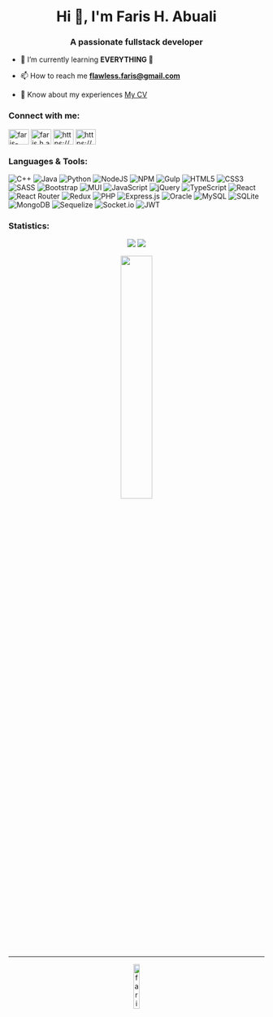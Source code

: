 <h1 align="center">Hi 👋, I'm Faris H. Abuali</h1>
<h3 align="center">A passionate fullstack developer</h3>



- 🌱 I’m currently learning **EVERYTHING 🙂**

- 📫 How to reach me **flawless.faris@gmail.com**

- 📄 Know about my experiences [My CV](https://docs.google.com/document/d/1nWyAUmwtBSLW17Kptg66yv_q14JXj-47/edit?usp=sharing&ouid=101911150244059699323&rtpof=true&sd=true)


<h3 align="left">Connect with me:</h3>
<p align="left">
<a href="https://linkedin.com/in/faris-abuali" target="blank"><img align="center" src="https://raw.githubusercontent.com/rahuldkjain/github-profile-readme-generator/master/src/images/icons/Social/linked-in-alt.svg" alt="faris-abuali" height="30" width="40" /></a>
<a href="https://fb.com/faris.h.abuali" target="blank"><img align="center" src="https://raw.githubusercontent.com/rahuldkjain/github-profile-readme-generator/master/src/images/icons/Social/facebook.svg" alt="faris.h.abuali" height="30" width="40" /></a>
<a href="https://www.youtube.com/channel/UCnyRDZ9n_X0SzMb-TGiqtXQ" target="blank"><img align="center" src="https://raw.githubusercontent.com/rahuldkjain/github-profile-readme-generator/master/src/images/icons/Social/youtube.svg" alt="https://www.youtube.com/channel/ucnyrdz9n_x0szmb-tgiqtxq" height="30" width="40" /></a>
<a href="https://codepen.io/https://codepen.io/fares-abuali" target="blank"><img align="center" src="https://raw.githubusercontent.com/rahuldkjain/github-profile-readme-generator/master/src/images/icons/Social/codepen.svg" alt="https://codepen.io/fares-abuali" height="30" width="40" /></a>
</p>


<!-- ----------- Start Languages and Tools ----------- -->
### Languages & Tools:
![C++](https://img.shields.io/badge/c++-%2300599C.svg?style=for-the-badge&logo=c%2B%2B&logoColor=white)
![Java](https://img.shields.io/badge/java-%23ED8B00.svg?style=for-the-badge&logo=java&logoColor=white)
![Python](https://img.shields.io/badge/python-3670A0?style=for-the-badge&logo=python&logoColor=ffdd54)
![NodeJS](https://img.shields.io/badge/node.js-6DA55F?style=for-the-badge&logo=node.js&logoColor=white)
![NPM](https://img.shields.io/badge/NPM-%23000000.svg?style=for-the-badge&logo=npm&logoColor=white)
![Gulp](https://img.shields.io/badge/GULP-%23CF4647.svg?style=for-the-badge&logo=gulp&logoColor=white)
![HTML5](https://img.shields.io/badge/html5-%23E34F26.svg?style=for-the-badge&logo=html5&logoColor=white)
![CSS3](https://img.shields.io/badge/css3-%231572B6.svg?style=for-the-badge&logo=css3&logoColor=white)
![SASS](https://img.shields.io/badge/SASS-hotpink.svg?style=for-the-badge&logo=SASS&logoColor=white)
![Bootstrap](https://img.shields.io/badge/bootstrap-%23563D7C.svg?style=for-the-badge&logo=bootstrap&logoColor=white)
![MUI](https://img.shields.io/badge/MUI-%230081CB.svg?style=for-the-badge&logo=mui&logoColor=white)
![JavaScript](https://img.shields.io/badge/javascript-%23323330.svg?style=for-the-badge&logo=javascript&logoColor=%23F7DF1E)
![jQuery](https://img.shields.io/badge/jquery-%230769AD.svg?style=for-the-badge&logo=jquery&logoColor=white)
![TypeScript](https://img.shields.io/badge/typescript-%23007ACC.svg?style=for-the-badge&logo=typescript&logoColor=white)
![React](https://img.shields.io/badge/react-%2320232a.svg?style=for-the-badge&logo=react&logoColor=%2361DAFB)
![React Router](https://img.shields.io/badge/React_Router-CA4245?style=for-the-badge&logo=react-router&logoColor=white)
![Redux](https://img.shields.io/badge/redux-%23593d88.svg?style=for-the-badge&logo=redux&logoColor=white)
![PHP](https://img.shields.io/badge/php-%23777BB4.svg?style=for-the-badge&logo=php&logoColor=white)
![Express.js](https://img.shields.io/badge/express.js-%23404d59.svg?style=for-the-badge&logo=express&logoColor=%2361DAFB)
![Oracle](https://img.shields.io/badge/Oracle-F80000?style=for-the-badge&logo=oracle&logoColor=white)
![MySQL](https://img.shields.io/badge/mysql-%2300f.svg?style=for-the-badge&logo=mysql&logoColor=white)
![SQLite](https://img.shields.io/badge/sqlite-%2307405e.svg?style=for-the-badge&logo=sqlite&logoColor=white)
![MongoDB](https://img.shields.io/badge/MongoDB-%234ea94b.svg?style=for-the-badge&logo=mongodb&logoColor=white)
![Sequelize](https://img.shields.io/badge/Sequelize-52B0E7?style=for-the-badge&logo=Sequelize&logoColor=white)
![Socket.io](https://img.shields.io/badge/Socket.io-black?style=for-the-badge&logo=socket.io&badgeColor=010101)
![JWT](https://img.shields.io/badge/JWT-black?style=for-the-badge&logo=JSON%20web%20tokens)
<!-- ----------- End Languages and Tools ----------- -->



### Statistics:
<!--  Stats -->
<p align="center">
  <img src="https://github-readme-stats.vercel.app/api?username=faris-abuali&show_icons=true&theme=dracula" />
  <img src="https://github-readme-streak-stats.herokuapp.com/?user=faris-abuali&theme=dracula" />
</>
<p align="center">
  <img width="35%" src="https://github-readme-stats.vercel.app/api/top-langs/?username=faris-abuali&layout=compact&theme=dracula" />
</>
<hr />
<!--  Profile Views -->
<p align="center"> <img width="15%" src="https://komarev.com/ghpvc/?username=faris-abuali&color=ff69b4&style=for-the-badge&label=Faris%27s+profile+views" alt="faris-abuali-profile-views" /> </p>
